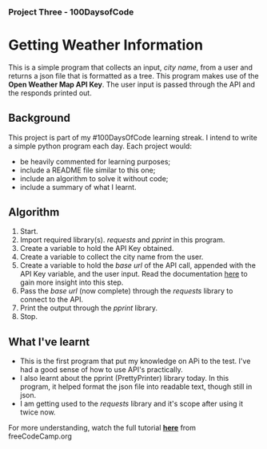 ### Project Three - 100DaysofCode
# Getting Weather Information
This is a simple program that collects an input, *city name*, from a user and returns a json file that is formatted as a tree. This program makes use of the **Open Weather Map API Key**. The user input is passed through the API and the responds printed out.

## Background
This project is part of my #100DaysOfCode learning streak. I intend to write a simple python program each day. Each project would:
* be heavily commented for learning purposes;
* include a README file similar to this one;
* include an algorithm to solve it without code;
* include a summary of what I learnt.

## Algorithm
1. Start.
2. Import required library(s). *requests* and *pprint* in this program.
3. Create a variable to hold the API Key obtained.
4. Create a variable to collect the city name from the user.
5. Create a variable to hold the *base url* of the API call, appended with the API Key variable, and the user input. Read the documentation [here](https://openweathermap.org/) to gain more insight into this step.
6. Pass the *base url* (now complete) through the *requests* library to connect to the API.
7. Print the output through the *pprint* library.
9. Stop.

## What I've learnt
* This is the first program that put my knowledge on APi to the test. I've had a good sense of how to use API's practically.
* I also learnt about the pprint (PrettyPrinter) library today. In this program, it helped format the json file into readable text, though still in json. 
* I am getting used to the *requests* library and it's scope after using it twice now. 

For more understanding, watch the full tutorial **[here](https://youtu.be/SqvVm3QiQVk?t=1494)** from freeCodeCamp.org
